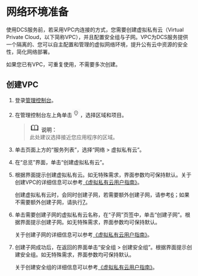 # 网络环境准备<a name="ZH-CN_TOPIC_0148195347"></a>

使用DCS服务前，若采用VPC内连接的方式，您需要创建虚拟私有云（Virtual Private Cloud，以下简称VPC），并且配置安全组与子网。VPC为DCS服务提供一个隔离的、您可以自主配置和管理的虚拟网络环境，提升公有云中资源的安全性，简化网络部署。

如果您已有VPC，可重复使用，不需要多次创建。

## 创建VPC<a name="section1337733315214"></a>

1.  登录[管理控制台](https://console.huaweicloud.com/console)。
2.  在管理控制台左上角单击![](figures/icon-region.png)，选择区域和项目。

    >![](public_sys-resources/icon-note.gif) **说明：**   
    >此处建议选择接近您应用程序的区域。  

3.  单击页面上方的“服务列表”，选择“网络 \> 虚拟私有云”。
4.  在“总览”界面，单击“创建虚拟私有云”。
5.  根据界面提示创建虚拟私有云。如无特殊需求，界面参数均可保持默认。关于创建VPC的详细信息可以参考[《虚拟私有云用户指南》](https://support.huaweicloud.com/usermanual-vpc/zh-cn_topic_0013935842.html)。

    创建虚拟私有云时，会同时创建子网，若需要额外创建子网，请参考[6](#li10954228154518)；如果不需要额外创建子网，请执行[7](#li1940024225812)。

6.  <a name="li10954228154518"></a>单击需要创建子网的虚拟私有云名称，在“子网”页签中，单击“创建子网”。根据界面提示创建子网。如无特殊需求，界面参数均可保持默认。

    关于创建子网的详细信息可以参考[《虚拟私有云用户指南》](https://support.huaweicloud.com/usermanual-vpc/zh-cn_topic_0013935842.html)。

7.  <a name="li1940024225812"></a>创建子网成功后，在返回的界面单击“安全组 \> 创建安全组”。根据界面提示创建安全组。如无特殊需求，界面参数均可保持默认。

    关于创建安全组的详细信息可以参考[《虚拟私有云用户指南》](https://support.huaweicloud.com/usermanual-vpc/zh-cn_topic_0013748715.html)。


